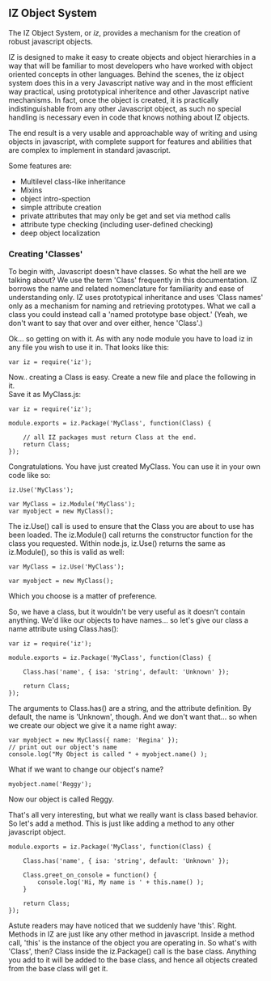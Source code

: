 ## IZ Object System ##
    
The IZ Object System, or *iz*, provides a mechanism for the creation
of robust javascript objects. 
    
IZ is designed to make it easy to create objects and object hierarchies in a
way that will be familiar to most developers who have worked with object
oriented concepts in other languages. Behind the scenes, the iz object system does
this in a very Javascript native way and in the most efficient way practical,
using prototypical inheritence and other Javascript native mechanisms. In fact,
once the object is created, it is practically indistinguishable from any other 
Javascript object, as such no special handling is necessary even in code that 
knows nothing about IZ objects.

The end result is a very usable and approachable way of writing and using
objects in javascript, with complete support for features and abilities 
that are complex to implement in standard javascript.

Some features are:
    
* Multilevel class-like inheritance
* Mixins
* object intro-spection
* simple attribute creation
* private attributes that may only be get and set via method calls
* attribute type checking (including user-defined checking)
* deep object localization

### Creating 'Classes' ###

To begin with, Javascript doesn't have classes. So what the hell are we talking
about? We use the term 'Class' frequently in this documentation. IZ borrows the
name and  related nomenclature for familiarity and ease of understanding only.
IZ uses prototypical inheritance and uses 'Class names' only as a mechanism for
naming and retrieving prototypes.  What we call a class you could instead call a
'named prototype base object.'  (Yeah, we don't want to say that over and over
either, hence 'Class'.)

Ok... so getting on with it.  As with any node module you have to load iz in any
file you wish to use it in.  That looks like this:

	var iz = require('iz');

Now.. creating a Class is easy.  Create a new file and place the following in it.  
Save it as MyClass.js:

	var iz = require('iz');

	module.exports = iz.Package('MyClass', function(Class) {

		// all IZ packages must return Class at the end.
		return Class;
	});

Congratulations.  You have just created MyClass. You can use it in your own code
like so:

	iz.Use('MyClass');
	
	var MyClass = iz.Module('MyClass');
	var myobject = new MyClass();

The iz.Use() call is used to ensure that the Class you are about to use has been
loaded. The iz.Module() call returns the constructor function for the class you
requested.  Within node.js, iz.Use() returns the same as iz.Module(), so this 
is valid as well:

	var MyClass = iz.Use('MyClass');

	var myobject = new MyClass();

Which you choose is a matter of preference. 


So, we have a class, but it wouldn't be very useful as it doesn't contain anything.
We'd like our objects to have names... so let's give our class a name attribute using 
Class.has():

	var iz = require('iz');

	module.exports = iz.Package('MyClass', function(Class) {

		Class.has('name', { isa: 'string', default: 'Unknown' });

		return Class;
	});

The arguments to Class.has() are a string, and the attribute definition.  By default, the
name is 'Unknown', though.  And we don't want that... so when we create our object
we give it a name right away:

	var myobject = new MyClass({ name: 'Regina' });	
	// print out our object's name
	console.log("My Object is called " + myobject.name() );

What if we want to change our object's name?

	myobject.name('Reggy');

Now our object is called Reggy.  

That's all very interesting, but what we really want is class based behavior.  So let's add
a method.  This is just like adding a method to any other javascript object.

	module.exports = iz.Package('MyClass', function(Class) {

		Class.has('name', { isa: 'string', default: 'Unknown' });

		Class.greet_on_console = function() {
			console.log('Hi, My name is ' + this.name() );
		}

		return Class;
	});

Astute readers may have noticed that we suddenly have 'this'.  Right.  Methods
in IZ are just like any other method in javascript.  Inside a method call, 'this' 
is the instance of the object you are operating in.  So what's with 'Class', then?
Class inside the iz.Package() call is the base class.  Anything you add to it
will be added to the base class, and hence all objects created from the base
class will get it. 




